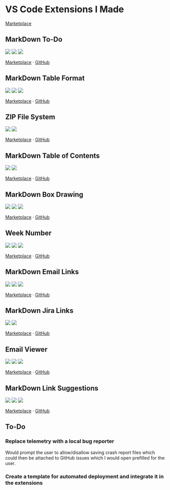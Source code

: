 # VS Code Extensions I Made

[Marketplace](https://marketplace.visualstudio.com/search?term=publisher%3A"Tomas%20Hubelbauer"&target=VSCode)

## MarkDown To-Do

![](https://img.shields.io/visual-studio-marketplace/stars/TomasHubelbauer.vscode-markdown-todo.svg)
![](https://img.shields.io/visual-studio-marketplace/d/TomasHubelbauer.vscode-markdown-todo.svg)
![](https://api.travis-ci.org/TomasHubelbauer/vscode-markdown-todo.svg?branch=master)

[Marketplace](https://marketplace.visualstudio.com/items?itemName=TomasHubelbauer.vscode-markdown-todo)
·
[GitHub](https://github.com/TomasHubelbauer/vscode-markdown-todo)

## MarkDown Table Format

![](https://img.shields.io/visual-studio-marketplace/stars/TomasHubelbauer.vscode-markdown-table-format.svg)
![](https://img.shields.io/visual-studio-marketplace/d/TomasHubelbauer.vscode-markdown-table-format.svg)
![](https://api.travis-ci.org/TomasHubelbauer/vscode-markdown-table-format.svg?branch=master)

[Marketplace](https://marketplace.visualstudio.com/items?itemName=TomasHubelbauer.vscode-markdown-table-format)
·
[GitHub](https://github.com/TomasHubelbauer/vscode-markdown-table-format)

## ZIP File System

![](https://img.shields.io/visual-studio-marketplace/stars/TomasHubelbauer.zip-file-system.svg)
![](https://img.shields.io/visual-studio-marketplace/d/TomasHubelbauer.zip-file-system.svg)

[Marketplace](https://marketplace.visualstudio.com/items?itemName=TomasHubelbauer.zip-file-system)
·
[GitHub](https://github.com/TomasHubelbauer/vscode-zip-file-system)

## MarkDown Table of Contents

![](https://img.shields.io/visual-studio-marketplace/stars/TomasHubelbauer.markdown-table-of-contents.svg)
![](https://img.shields.io/visual-studio-marketplace/d/TomasHubelbauer.markdown-table-of-contents.svg)

[Marketplace](https://marketplace.visualstudio.com/items?itemName=TomasHubelbauer.markdown-table-of-contents)
·
[GitHub](https://github.com/TomasHubelbauer/vscode-markdown-table-of-contents)

## MarkDown Box Drawing

![](https://img.shields.io/visual-studio-marketplace/stars/TomasHubelbauer.vscode-box-drawing.svg)
![](https://img.shields.io/visual-studio-marketplace/d/TomasHubelbauer.vscode-box-drawing.svg)
![](https://api.travis-ci.org/TomasHubelbauer/vscode-box-drawing.svg?branch=master)

[Marketplace](https://marketplace.visualstudio.com/items?itemName=TomasHubelbauer.vscode-box-drawing)
·
[GitHub](https://github.com/TomasHubelbauer/vscode-box-drawing)

## Week Number

![](https://img.shields.io/visual-studio-marketplace/stars/TomasHubelbauer.vscode-week-number.svg)
![](https://img.shields.io/visual-studio-marketplace/d/TomasHubelbauer.vscode-week-number.svg)
![](https://api.travis-ci.org/TomasHubelbauer/vscode-week-number.svg?branch=master)

[Marketplace](https://marketplace.visualstudio.com/items?itemName=TomasHubelbauer.vscode-week-number)
·
[GitHub](https://github.com/TomasHubelbauer/vscode-week-number)

## MarkDown Email Links

![](https://img.shields.io/visual-studio-marketplace/stars/TomasHubelbauer.vscode-markdown-email-links.svg)
![](https://img.shields.io/visual-studio-marketplace/d/TomasHubelbauer.vscode-markdown-email-links.svg)
![](https://api.travis-ci.org/TomasHubelbauer/vscode-markdown-email-links.svg?branch=master)

[Marketplace](https://marketplace.visualstudio.com/items?itemName=TomasHubelbauer.vscode-markdown-email-links)
·
[GitHub](https://github.com/TomasHubelbauer/vscode-markdown-email-link)

## MarkDown Jira Links

![](https://img.shields.io/visual-studio-marketplace/stars/TomasHubelbauer.markdown-jira-links.svg)
![](https://img.shields.io/visual-studio-marketplace/d/TomasHubelbauer.markdown-jira-links.svg)

[Marketplace](https://marketplace.visualstudio.com/items?itemName=TomasHubelbauer.markdown-jira-links)
·
[GitHub](https://github.com/TomasHubelbauer/vscode-markdown-jira-links)

## Email Viewer

![](https://img.shields.io/visual-studio-marketplace/stars/TomasHubelbauer.email-viewer.svg)
![](https://img.shields.io/visual-studio-marketplace/d/TomasHubelbauer.email-viewer.svg)
![](https://api.travis-ci.org/TomasHubelbauer/vscode-email-viewer.svg?branch=master)

[Marketplace](https://marketplace.visualstudio.com/items?itemName=TomasHubelbauer.email-viewer)
·
[GitHub](https://github.com/TomasHubelbauer/vscode-email-viewer)

## MarkDown Link Suggestions

![](https://img.shields.io/visual-studio-marketplace/stars/tomashubelbauer.vscode-markdown-link-suggestions.svg)
![](https://img.shields.io/visual-studio-marketplace/d/tomashubelbauer.vscode-markdown-link-suggestions.svg)
![](https://travis-ci.org/TomasHubelbauer/vscode-markdown-link-suggestions.svg?branch=master)

[Marketplace](https://marketplace.visualstudio.com/items?itemName=TomasHubelbauer.vscode-markdown-link-suggestions)
·
[GitHub](https://github.com/TomasHubelbauer/vscode-markdown-link-suggestions)

## To-Do

### Replace telemetry with a local bug reporter

Would prompt the user to allow/disallow saving crash report files which could then
be attached to GitHub issues which I would open prefilled for the user.

### Create a template for automated deployment and integrate it in the extensions
